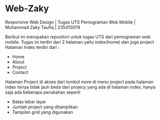 # Web-Zaky
Responsive Web Design | Tugas UTS Pemograman Web Mobile | Muhammad Zaky Taufiq | 235410079

Berikut ini merupakan repositori untuk tugas UTS dari pemograman web mobile.
Tugas ini terdiri dari 2 halaman yaitu index(home) dan juga project
  Halaman Index terdiri dari :
  - Home
  - About
  - Project 
  - Contact
    
  Halaman Project di akses dari tombol more di menu project pada halaman index
  Isinya tidak jauh beda dari projecy yang ada di halaman index, hanya saja ada beberapa perubahan seperti
   - Batas lebar layar
   - Jumlah project yang ditampilkan
   - Tampilan grid yang digunakan 
